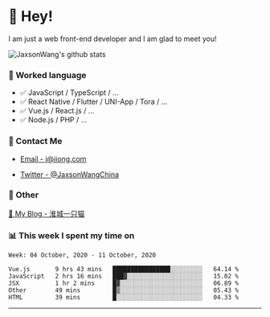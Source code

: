 # 👋 Hey!

I am just a web front-end developer and I am glad to meet you!

![JaxsonWang's github stats](https://github-readme-stats.vercel.app/api?username=JaxsonWang&&show_icons=true&&title_color=1abc9c&&icon_color=1abc9c)


### 📝 Worked language

- ✅ JavaScript / TypeScript / ...
- ✅ React Native / Flutter / UNI-App / Tora / ...
- ✅ Vue.js / React.js / ...
- ✅ Node.js / PHP / ...

### 📮 Contact Me

- [Email - i@iiong.com](mailto:i@iiong.com)

- [Twitter - @JaxsonWangChina](https://twitter.com/JaxsonWangChina)

### 🤪 Other

[📌 My Blog - 淮城一只猫](https://iiong.com)

### 📊 This week I spent my time on

<!--START_SECTION:waka-->
```text
Week: 04 October, 2020 - 11 October, 2020

Vue.js       9 hrs 43 mins   ████████████████░░░░░░░░░   64.14 % 
JavaScript   2 hrs 16 mins   ███▓░░░░░░░░░░░░░░░░░░░░░   15.02 % 
JSX          1 hr 2 mins     █▓░░░░░░░░░░░░░░░░░░░░░░░   06.89 % 
Other        49 mins         █▒░░░░░░░░░░░░░░░░░░░░░░░   05.43 % 
HTML         39 mins         █░░░░░░░░░░░░░░░░░░░░░░░░   04.33 % 
```
<!--END_SECTION:waka-->

---
